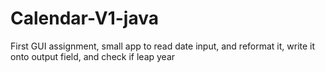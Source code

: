 # Calendar-V1-java

First GUI assignment, small app to read date input, and reformat it, write it onto output field, 
and check if leap year